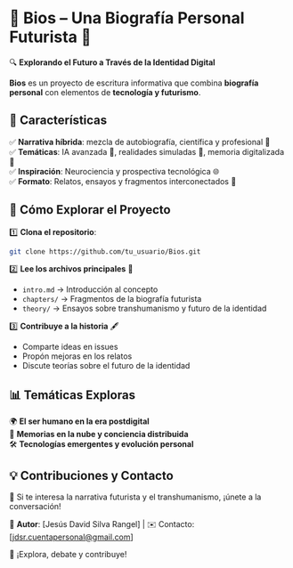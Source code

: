 # 🌌 Bios – Una Biografía Personal Futurista 🔮  

🔍 **Explorando el Futuro a Través de la Identidad Digital**  

**Bios** es un proyecto de escritura informativa que combina **biografía personal** con elementos de **tecnología y futurismo**. 

## 📌 **Características**  
✅ **Narrativa híbrida**: mezcla de autobiografía, científica y profesional 🚀  
✅ **Temáticas**: IA avanzada 🤖, realidades simuladas 🧠, memoria digitalizada 💾  
✅ **Inspiración**: Neurociencia y prospectiva tecnológica 🌐  
✅ **Formato**: Relatos, ensayos y fragmentos interconectados 📝  

## 🚀 **Cómo Explorar el Proyecto**  
1️⃣ **Clona el repositorio**:  
   ```bash
   git clone https://github.com/tu_usuario/Bios.git
   ```  
2️⃣ **Lee los archivos principales** 📖  
   - `intro.md` → Introducción al concepto  
   - `chapters/` → Fragmentos de la biografía futurista  
   - `theory/` → Ensayos sobre transhumanismo y futuro de la identidad  

3️⃣ **Contribuye a la historia** 🖋️  
   - Comparte ideas en issues  
   - Propón mejoras en los relatos  
   - Discute teorías sobre el futuro de la identidad  

## 📊 **Temáticas Exploras**  
🌍 **El ser humano en la era postdigital**  
🔗 **Memorias en la nube y conciencia distribuida**  
🛠️ **Tecnologías emergentes y evolución personal**  

## 💡 **Contribuciones y Contacto**  
🤝 Si te interesa la narrativa futurista y el transhumanismo, ¡únete a la conversación!  

🔗 **Autor**: [Jesús David Silva Rangel] | ✉️ Contacto: [jdsr.cuentapersonal@gmail.com]  

🚀 ¡Explora, debate y contribuye!  
